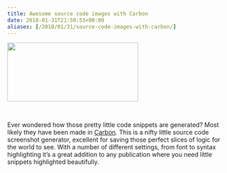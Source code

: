 ```yaml
---
title: Awesome source code images with Carbon
date: 2018-01-31T21:59:53+00:00
aliases: [/2018/01/31/source-code-images-with-carbon/]
---
```

[<img class="size-medium wp-image-214 alignleft" src="https://jamesrwilliams.co.uk/blog/wp-content/uploads/2018/01/carbon-1-300x135.png" alt="" width="300" height="135" />][1]

&nbsp;

Ever wondered how those pretty little code snippets are generated? Most likely they have been made in [Carbon][2]. This is a nifty little source code screenshot generator, excellent for saving those perfect slices of logic for the world to see. With a number of different settings, from font to syntax highlighting it&#8217;s a great addition to any publication where you need little snippets highlighted beautifully.

 [1]: https://jamesrwilliams.co.uk/blog/wp-content/uploads/2018/01/carbon-1.png
 [2]: https://carbon.now.sh
